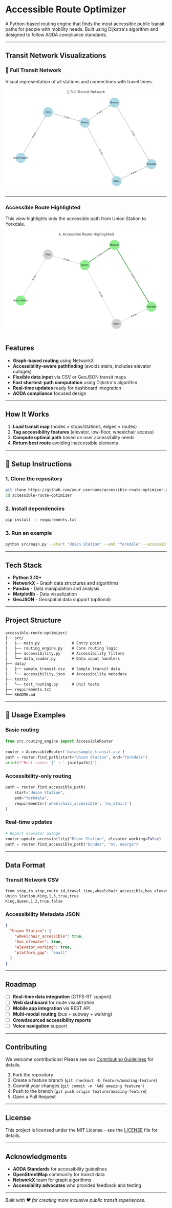 # Accessible Route Optimizer

A Python-based routing engine that finds the most accessible public transit paths for people with mobility needs. Built using Dijkstra's algorithm and designed to follow AODA compliance standards.

---
##  Transit Network Visualizations

### 🔹 Full Transit Network
Visual representation of all stations and connections with travel times.

![Full Transit Network](Figures/output.png)

---

###  Accessible Route Highlighted
This view highlights only the accessible path from Union Station to Yorkdale.

![Accessible Path](Figures/output2.png)

##  Features

- **Graph-based routing** using NetworkX
- **Accessibility-aware pathfinding** (avoids stairs, includes elevator outages)
- **Flexible data input** via CSV or GeoJSON transit maps
- **Fast shortest-path computation** using Dijkstra's algorithm
- **Real-time updates** ready for dashboard integration
- **AODA compliance** focused design

---

##  How It Works

1. **Load transit map** (nodes = stops/stations, edges = routes)
2. **Tag accessibility features** (elevator, low-floor, wheelchair access)
3. **Compute optimal path** based on user accessibility needs
4. **Return best route** avoiding inaccessible elements

---

## 🔧 Setup Instructions

### 1. Clone the repository
```bash
git clone https://github.com/your_username/accessible-route-optimizer.git
cd accessible-route-optimizer
```

### 2. Install dependencies
```bash
pip install -r requirements.txt
```

### 3. Run an example
```bash
python src/main.py --start "Union Station" --end "Yorkdale" --accessible-only
```

---

##  Tech Stack

- **Python 3.10+**
- **NetworkX** - Graph data structures and algorithms
- **Pandas** - Data manipulation and analysis
- **Matplotlib** - Data visualization
- **GeoJSON** - Geospatial data support (optional)

---

##  Project Structure

```
accessible-route-optimizer/
├── src/
│   ├── main.py              # Entry point
│   ├── routing_engine.py    # Core routing logic
│   ├── accessibility.py     # Accessibility filters
│   └── data_loader.py       # Data input handlers
├── data/
│   ├── sample_transit.csv   # Sample transit data
│   └── accessibility.json   # Accessibility metadata
├── tests/
│   └── test_routing.py      # Unit tests
├── requirements.txt
└── README.md
```

---

## 🚌 Usage Examples

### Basic routing
```python
from src.routing_engine import AccessibleRouter

router = AccessibleRouter('data/sample_transit.csv')
path = router.find_path(start="Union Station", end="Yorkdale")
print(f"Best route: {' → '.join(path)}")
```

### Accessibility-only routing
```python
path = router.find_accessible_path(
    start="Union Station", 
    end="Yorkdale",
    requirements=['wheelchair_accessible', 'no_stairs']
)
```

### Real-time updates
```python
# Report elevator outage
router.update_accessibility("Bloor Station", elevator_working=False)
path = router.find_accessible_path("Dundas", "St. George")
```

---

##  Data Format

### Transit Network CSV
```csv
from_stop,to_stop,route_id,travel_time,wheelchair_accessible,has_elevator
Union Station,King,1,3,true,true
King,Queen,1,2,true,false
```

### Accessibility Metadata JSON
```json
{
  "Union Station": {
    "wheelchair_accessible": true,
    "has_elevator": true,
    "elevator_working": true,
    "platform_gap": "small"
  }
}
```

---

##  Roadmap

- [ ] **Real-time data integration** (GTFS-RT support)
- [ ] **Web dashboard** for route visualization
- [ ] **Mobile app integration** via REST API
- [ ] **Multi-modal routing** (bus + subway + walking)
- [ ] **Crowdsourced accessibility reports**
- [ ] **Voice navigation** support

---

##  Contributing

We welcome contributions! Please see our [Contributing Guidelines](CONTRIBUTING.md) for details.

1. Fork the repository
2. Create a feature branch (`git checkout -b feature/amazing-feature`)
3. Commit your changes (`git commit -m 'Add amazing feature'`)
4. Push to the branch (`git push origin feature/amazing-feature`)
5. Open a Pull Request

---

##  License

This project is licensed under the MIT License - see the [LICENSE](LICENSE) file for details.

---



##  Acknowledgments

- **AODA Standards** for accessibility guidelines
- **OpenStreetMap** community for transit data
- **NetworkX** team for graph algorithms
- **Accessibility advocates** who provided feedback and testing

---

*Built with ❤️ for creating more inclusive public transit experiences.*
